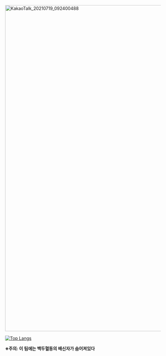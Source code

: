 


<img width="1051" alt="KakaoTalk_20210719_092400488" src="https://user-images.githubusercontent.com/71119800/127437487-cc34fae1-8ad1-4e97-aae3-4dd1437c0984.png">

[![Top Langs](https://github-readme-stats.vercel.app/api/top-langs/?username=stevejeonKR&layout=compact)](https://github.com/stevejeonKR/github-readme-stats)


**※주의: 이 팀에는 백두혈동의 배신자가 숨어져있다**
